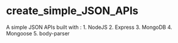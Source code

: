 # create_simple_JSON_APIs

A simple JSON APIs built with :
	1. NodeJS
	2. Express
	3. MongoDB
	4. Mongoose
	5. body-parser
